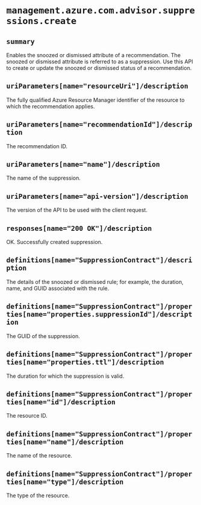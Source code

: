 # `management.azure.com.advisor.suppressions.create`

## `summary`
Enables the snoozed or dismissed attribute of a recommendation. The snoozed or dismissed attribute is referred to as a suppression. Use this API to create or update the snoozed or dismissed status of a recommendation.

## `uriParameters[name="resourceUri"]/description`
The fully qualified Azure Resource Manager identifier of the resource to which the recommendation applies.

## `uriParameters[name="recommendationId"]/description`
The recommendation ID.

## `uriParameters[name="name"]/description`
The name of the suppression.

## `uriParameters[name="api-version"]/description`
The version of the API to be used with the client request.

## `responses[name="200 OK"]/description`
OK. Successfully created suppression.

## `definitions[name="SuppressionContract"]/description`
The details of the snoozed or dismissed rule; for example, the duration, name, and GUID associated with the rule.

## `definitions[name="SuppressionContract"]/properties[name="properties.suppressionId"]/description`
  
The GUID of the suppression.

## `definitions[name="SuppressionContract"]/properties[name="properties.ttl"]/description`
  
The duration for which the suppression is valid.

## `definitions[name="SuppressionContract"]/properties[name="id"]/description`
  
The resource ID.

## `definitions[name="SuppressionContract"]/properties[name="name"]/description`
  
The name of the resource.

## `definitions[name="SuppressionContract"]/properties[name="type"]/description`
  
The type of the resource.


